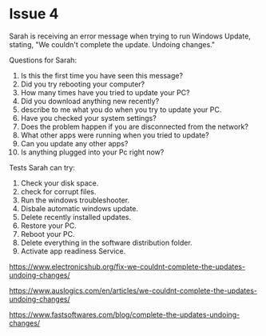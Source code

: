 # Issue 4

Sarah is receiving an error message when trying to run Windows Update, stating, "We couldn't complete the update. Undoing changes."

Questions for Sarah:

1. Is this the first time you have seen this message?
2. Did you try rebooting your computer?
3. How many times have you tried to update your PC?
4. Did you download anything new recently?
5. describe to me what you do when you try to update your PC.
6. Have you checked your system settings?
7. Does the problem happen if you are disconnected from the network?
8. What other apps were running when you tried to update?
9. Can you update any other apps?
10. Is anything plugged into your Pc right now?

Tests Sarah can try:

1. Check your disk space.
2. check for corrupt files.
3. Run the windows troubleshooter.
4. Disbale automatic windows update.
5. Delete recently installed updates.
6. Restore your PC.
7. Reboot your PC.
8. Delete everything in the software distribution folder.
9. Activate app readiness Service.

https://www.electronicshub.org/fix-we-couldnt-complete-the-updates-undoing-changes/

https://www.auslogics.com/en/articles/we-couldnt-complete-the-updates-undoing-changes/

https://www.fastsoftwares.com/blog/complete-the-updates-undoing-changes/
